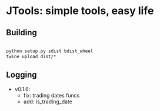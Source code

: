 # JTools: simple tools, easy life


## Building

```cmd

python setup.py sdist bdist_wheel
twine upload dist/*
```

## Logging

+ v0.1.6:
  + fix: trading dates funcs
  + add: is_trading_date